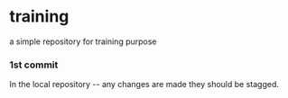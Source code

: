 # training
a simple repository for training purpose

### 1st commit

In the local repository -- any changes are made they should be stagged.